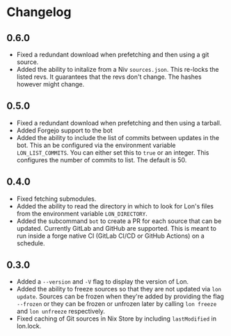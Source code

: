 # Changelog

## 0.6.0

- Fixed a redundant download when prefetching and then using a git source.
- Added the ability to initalize from a Niv `sources.json`. This re-locks the
  listed revs. It guarantees that the revs don't change. The hashes however
  might change.

## 0.5.0

- Fixed a redundant download when prefetching and then using a tarball.
- Added Forgejo support to the bot
- Added the ability to include the list of commits between updates in the bot.
  This an be configured via the environment variable `LON_LIST_COMMITS`. You
  can either set this to `true` or an integer. This configures the number of
  commits to list. The default is 50.

## 0.4.0

- Fixed fetching submodules.
- Added the ability to read the directory in which to look for Lon's files from
  the environment variable `LON_DIRECTORY`.
- Added the subcommand `bot` to create a PR for each source that can be
  updated. Currently GitLab and GitHub are supported. This is meant to run
  inside a forge native CI (GitLab CI/CD or GitHub Actions) on a schedule.

## 0.3.0

- Added a `--version` and `-V` flag to display the version of Lon.
- Added the ability to freeze sources so that they are not updated via `lon
  update`. Sources can be frozen when they're added by providing the flag
  `--frozen` or they can be frozen or unfrozen later by calling `lon freeze`
  and `lon unfreeze` respectively.
- Fixed caching of Git sources in Nix Store by including `lastModified` in
  lon.lock.
